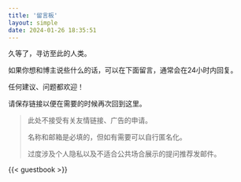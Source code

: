 ```yaml
---
title: '留言板'
layout: simple
date: 2024-01-26 18:35:51
---
```


久等了，寻访至此的人类。

如果你想和博主说些什么的话，可以在下面留言，通常会在24小时内回复。

任何建议、问题都欢迎！

请保存链接以便在需要的时候再次回到这里。

> 此处不接受有关友情链接、广告的申请。
> 
> 名称和邮箱是必填的，但如有需要可以自行匿名化。
> 
> 过度涉及个人隐私以及不适合公共场合展示的提问推荐发邮件。

{{< guestbook >}}

